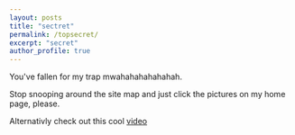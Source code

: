```yaml
---
layout: posts
title: "sectret"
permalink: /topsecret/
excerpt: "secret"
author_profile: true
---
```


You've fallen for my trap mwahahahahahahah.

Stop snooping around the site map and just click the pictures on my home page, please. 

Alternativly check out this cool [video](https://www.youtube.com/watch?v=xvFZjo5PgG0)